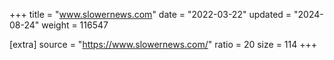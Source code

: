 +++
title = "www.slowernews.com"
date = "2022-03-22"
updated = "2024-08-24"
weight = 116547

[extra]
source = "https://www.slowernews.com/"
ratio = 20
size = 114
+++
